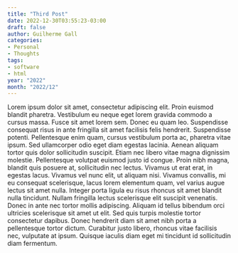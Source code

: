 ```yaml
---
title: "Third Post"
date: 2022-12-30T03:55:23-03:00
draft: false
author: Guilherme Gall
categories:
- Personal
- Thoughts
tags:
- software
- html
year: "2022"
month: "2022/12"
---
```

Lorem ipsum dolor sit amet, consectetur adipiscing elit. Proin euismod blandit pharetra. Vestibulum eu neque eget lorem gravida commodo a cursus massa. Fusce sit amet lorem sem. Donec eu quam leo. Suspendisse consequat risus in ante fringilla sit amet facilisis felis hendrerit. Suspendisse potenti. Pellentesque enim quam, cursus vestibulum porta ac, pharetra vitae ipsum. Sed ullamcorper odio eget diam egestas lacinia. Aenean aliquam tortor quis dolor sollicitudin suscipit. Etiam nec libero vitae magna dignissim molestie. Pellentesque volutpat euismod justo id congue. Proin nibh magna, blandit quis posuere at, sollicitudin nec lectus. Vivamus ut erat erat, in egestas lacus. Vivamus vel nunc elit, ut aliquam nisi. Vivamus convallis, mi eu consequat scelerisque, lacus lorem elementum quam, vel varius augue lectus sit amet nulla. Integer porta ligula eu risus rhoncus sit amet blandit nulla tincidunt. Nullam fringilla lectus scelerisque elit suscipit venenatis. Donec in ante nec tortor mollis adipiscing. Aliquam id tellus bibendum orci ultricies scelerisque sit amet ut elit. Sed quis turpis molestie tortor consectetur dapibus. Donec hendrerit diam sit amet nibh porta a pellentesque tortor dictum. Curabitur justo libero, rhoncus vitae facilisis nec, vulputate at ipsum. Quisque iaculis diam eget mi tincidunt id sollicitudin diam fermentum.
